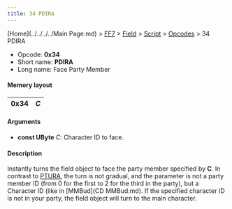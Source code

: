 ```yaml
---
title: 34 PDIRA
---
```


[Home](../../../../Main Page.md) > [FF7](../../../../FF7.md) > [Field](../../../Field.md) > [Script](../../Script.md) > [Opcodes](../Opcodes.md) > 34 PDIRA

-   Opcode: **0x34**
-   Short name: **PDIRA**
-   Long name: Face Party Member

#### Memory layout

| 0x34 | *C* |
|------|-----|

#### Arguments

-   **const UByte** *C*: Character ID to face.

#### Description

Instantly turns the field object to face the party member specified by **C**. In contrast to [PTURA](FF7/Field/Script/Opcodes/35_PTURA "wikilink"), the turn is not gradual, and the parameter is not a party member ID (from 0 for the first to 2 for the third in the party), but a Character ID (like in [MMBud](CD MMBud.md). If the specified character ID is not in your party, the field object will turn to the main character.
